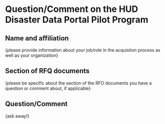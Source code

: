 # Question/Comment on the HUD Disaster Data Portal Pilot Program

## Name and affiliation
{please provide information about your job/role in the acquistion process as well as your organization} 

## Section of RFQ documents
{please be specific about the section of the RFO documents you have a question or comment about, if applicable}  

## Question/Comment
{ask away!}

